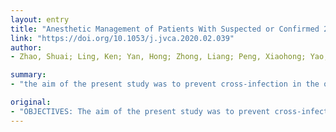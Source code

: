 ```yaml
---
layout: entry
title: "Anesthetic Management of Patients With Suspected or Confirmed 2019 Novel Coronavirus Infection During Emergency Procedures"
link: "https://doi.org/10.1053/j.jvca.2020.02.039"
author:
- Zhao, Shuai; Ling, Ken; Yan, Hong; Zhong, Liang; Peng, Xiaohong; Yao, Shanglong; Huang, Jiapeng; Chen, Xiangdong

summary:
- "the aim of the present study was to prevent cross-infection in the operating room during emergency procedures for patients with confirmed or suspected 2019 novel coronavirus (2019-nCoV) The study used a multicenter dataset from 4 hospitals in Wuhan, China. Anesthetic management and infection control guidelines for emergency procedures were drafted and applied in 4 hospitals."

original:
- "OBJECTIVES: The aim of the present study was to prevent cross-infection in the operating room during emergency procedures for patients with confirmed or suspected 2019 novel coronavirus (2019-nCoV) by following anesthesia management protocols, and to document clinical- and anesthesia-related characteristics of these patients. DESIGN: This was a retrospective, multicenter clinical study. SETTING: This study used a multicenter dataset from 4 hospitals in Wuhan, China. PARTICIPANTS: Patients and health care providers with confirmed or suspected 2019-nCoV from January 23 to 31, 2020, at the Wuhan Union Hospital, the Wuhan Children's Hospital, The Central Hospital of Wuhan, and the Wuhan Fourth Hospital in Wuhan, China. INTERVENTIONS: Anesthetic management and infection control guidelines for emergency procedures for patients with suspected 2019-nCoV were drafted and applied in 4 hospitals in Wuhan. MEASUREMENTS AND MAIN RESULTS: Cross-infection in the operating rooms of the 4 hospitals was effectively reduced by implementing the new measures and procedures. The majority of patients with laboratory-confirmed 2019-nCoV infection or suspected infection were female (23 [62%] of 37), and the mean age was 41.0 years old (standard deviation 19.6; range 4-78). 10 (27%) patients had chronic medical illnesses, including 4 (11%) with diabetes, 8 (22%) with hypertension, and 8 (22%) with digestive system disease. Twenty-five (68%) patients presented with lymphopenia, and 23 (62%) patients exhibited multiple mottling and ground-glass opacity on computed tomography scanning. CONCLUSIONS: The present study indicates that COVID 19-specific guidelines for emergency procedures for patients with confirmed or suspected 2019-nCoV may effectively prevent cross-infection in the operating room. Most patients with confirmed or suspected COVID 19 presented with fever and dry cough and demonstrated bilateral multiple mottling and ground-glass opacity on chest computed tomography scans."
---
```


